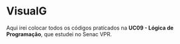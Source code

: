 # VisualG
Aqui irei colocar todos os códigos praticados na **UC09 - Lógica de Programação**, que estudei no Senac VPR.


